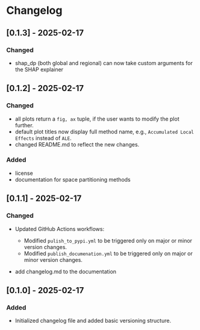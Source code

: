 # Changelog

## [0.1.3] - 2025-02-17

### Changed

- shap_dp (both global and regional) can now take custom arguments for the SHAP explainer

## [0.1.2] - 2025-02-17

### Changed

- all plots return a `fig, ax` tuple, if the user wants to modify the plot further.
- default plot titles now display full method name, e.g., `Accumulated Local Effects` instead of `ALE`.
- changed README.md to reflect the new changes.

### Added 

- license
- documentation for space partitioning methods

## [0.1.1] - 2025-02-17

### Changed

- Updated GitHub Actions workflows:

  - Modified `pulish_to_pypi.yml` to be triggered only on major or minor version changes.
  - Modified `publish_documenation.yml` to be triggered only on major or minor version changes.

- add changelog.md to the documentation

## [0.1.0] - 2025-02-17

### Added

- Initialized changelog file and added basic versioning structure.
